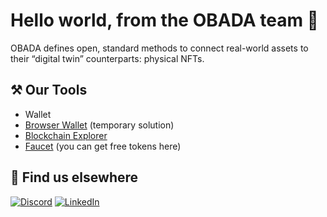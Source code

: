 # Hello world, from the OBADA team 👋

OBADA defines open, standard methods to connect real-world assets to their “digital twin” counterparts: physical NFTs.

## ⚒️ Our Tools
- Wallet
- [Browser Wallet](http://wallet.alpha.obada.io.s3-website-us-east-1.amazonaws.com/) (temporary solution)
- [Blockchain Explorer](http://explorer.alpha.obada.io/)
- [Faucet](https://faucet.obada.io) (you can get free tokens here)

## 🙋 Find us elsewhere

[![Discord](https://img.shields.io/badge/Discord-5865F2?style=for-the-badge&logo=discord&logoColor=white)](https://discord.gg/NTbF84zQ)
[![LinkedIn](https://img.shields.io/badge/LinkedIn-0077B5?style=for-the-badge&logo=linkedin&logoColor=white)](https://www.linkedin.com/company/obada/)
